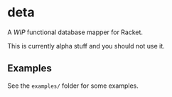 # deta

A *WIP* functional database mapper for Racket.

This is currently alpha stuff and you should not use it.

## Examples

See the `examples/` folder for some examples.
